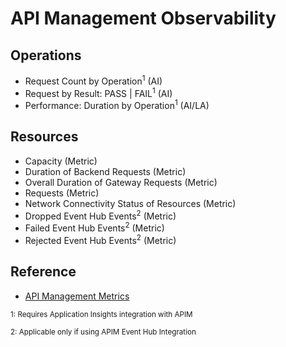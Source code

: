 # API Management Observability

## Operations
- Request Count by Operation<sup>1</sup> (AI)
- Request by Result: PASS | FAIL<sup>1</sup> (AI)
- Performance: Duration by Operation<sup>1</sup> (AI/LA)

## Resources

- Capacity (Metric)
- Duration of Backend Requests (Metric)
- Overall Duration of Gateway Requests (Metric)
- Requests (Metric)
- Network Connectivity Status of Resources (Metric)
- Dropped Event Hub Events<sup>2</sup> (Metric)
- Failed Event Hub Events<sup>2</sup> (Metric)
- Rejected Event Hub Events<sup>2</sup> (Metric)

## Reference

- [API Management Metrics](https://docs.microsoft.com/en-us/azure/azure-monitor/essentials/metrics-supported#microsoftapimanagementservice)

<sub>1: Requires Application Insights integration with APIM</sub>

<sub>2: Applicable only if using APIM Event Hub Integration</sub>
